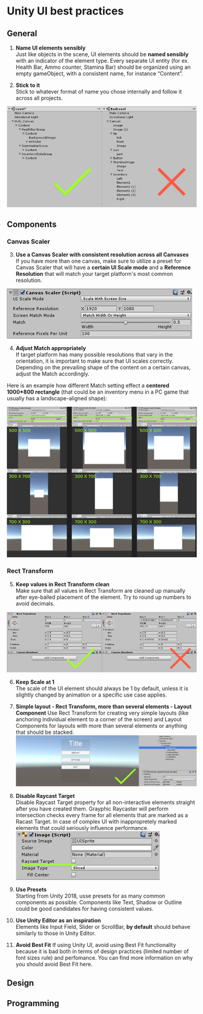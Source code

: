 
# Unity UI best practices
## General
1. __Name UI elements sensibly__ </br>
Just like objects in the scene, UI elements should be **named sensibly** with an indicator of the element type.
Every separate UI entity (for ex. Health Bar, Ammo counter, Stamina Bar) should be organized using an empty gameObject, with a consistent name, for instance “Content”.

2. __Stick to it__</br>
Stick to whatever format of name you chose internally and follow it across all projects.

![Alt](element_naming.png)
## Components
### Canvas Scaler
3. **Use a Canvas Scaler with consistent resolution across all Canvases** </br>
If you have more than one canvas, make sure to utilize a preset for Canvas Scaler that will have a **certain UI Scale mode** and a **Reference Resolution** that will match your target platform's most common resolution.  

![Alt](canvas_scaler.png)


4. **Adjust Match appropriately**</br>
If target platform has many possible resolutions that vary in the orientation, it is important to make sure that UI scales correctly. Depending on the prevailing shape of the content on a certain canvas, adjust the Match accordingly. 

Here is an example how different Match setting effect a **centered 1000*800 rectangle** (that could be an inventory menu in a PC game that usually has a landscape-aligned shape):

![Alt](match_example.png)

### Rect Transform
5. **Keep values in Rect Transform clean**</br>
Make sure that all values in Rect Transform are cleaned up manually after eye-balled placement of the element. Try to round up numbers to avoid decimals.

![Alt](rect_transform.png)

6. **Keep Scale at 1** </br>
The scale of the UI element should always be 1 by default, unless it is slightly changed by animation or a specific use case applies.

7. **Simple layout - Rect Transform, more than several elements - Layout Component**
Use Rect Transform for creating very simple layouts (like anchoring individual element to a corner of the screen) and Layout Components for layouts with more than several elements or anything that should be stacked.
![Alt](layout_component.png)

8. **Disable Raycast Target** </br>
Disable Raycast Target property for all non-interactive elements straight after you have created them. Grayphic Raycaster will perform intersection checks every frame for all elements that are marked as a Racast Target. In case of complex UI with inappropretely marked elements that  could seriously influence performance.
![Alt](raycast.png)

9. **Use Presets** </br>
Starting from Unity 2018, usse presets for as many common components as possible. Components like Text, Shadow or Outline could be good candidates for having consistent values. 

10. **Use Unity Editor as an inspiration** </br>
Elements like Input Field, Slider or ScrollBar, **by default** should behave similarly to those in Unity Editor.
 
 11. **Avoid Best Fit**
 If using Unity UI, avoid using Best Fit functionality because it is bad both in terms of design practices (limited number of font sizes rule) and perfomance. You can find more information on why you should avoid Best Fit here.
## Design
## Programming

<!--stackedit_data:
eyJoaXN0b3J5IjpbNTUxOTI3MTM2LDIwNjU5ODMwNDIsLTQ3Mz
U1OTMxNSwyNDUxNzY5NTYsMjAyODUxNzg5NSwyMDUyODAzMzYs
LTY2NDQwNzM0NywyMDI3NTEwMzE4LDgxMzQ3OTA1NiwyMTIzNj
AzMTIzLDEwNDU5NTc4NjksLTk4MTU2MzI1Miw4OTcyMDg0Njcs
LTE1MjIxMTY3MzgsLTE2MzIzMTAzNiwtMTAyMjkwMjU0OCwxNT
QwNzY4MjcxLDc3NjE3NjYyNywyOTk4NzEwMzAsLTIwMjk3Nzg3
NTJdfQ==
-->